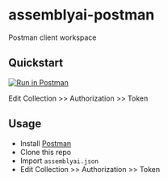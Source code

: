 # assemblyai-postman

Postman client workspace

## Quickstart

[![Run in Postman](https://run.pstmn.io/button.svg)](https://app.getpostman.com/run-collection/44773f0ce4dd9fe3e62d)

Edit Collection >> Authorization >> Token

## Usage

- Install [Postman](https://www.getpostman.com/)
- Clone this repo
- Import `assemblyai.json`
- Edit Collection >> Authorization >> Token
